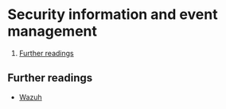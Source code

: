 # Security information and event management

1. [Further readings](#further-readings)

## Further readings

- [Wazuh]

<!--
  Reference
  ═╬═Time══
  -->

<!-- Upstream -->
<!-- In-article sections -->
<!-- Knowledge base -->
<!-- Files -->
<!-- Others -->
[wazuh]: wazuh/README.md
